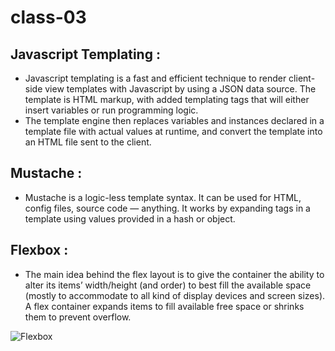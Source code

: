 # class-03 

## Javascript Templating : 
 
  * Javascript templating is a fast and efficient technique to render client-side view templates with Javascript by using a JSON data source. The template is HTML markup, with added templating tags that will either insert variables or run programming logic.
  * The template engine then replaces variables and instances declared in a template file with actual values at runtime, and convert the template into an HTML file sent to the client.
  
## Mustache :  
  
  * Mustache is a logic-less template syntax. It can be used for HTML, config files, source code — anything. It works by expanding tags in a template using values provided in a hash or object.

## Flexbox :

  * The main idea behind the flex layout is to give the container the ability to alter its items’ width/height (and order) to best fill the available space (mostly to accommodate to all kind of display devices and screen sizes). A flex container expands items to fill available free space or shrinks them to prevent overflow.
  
  ![Flexbox](https://css-tricks.com/wp-content/uploads/2018/11/00-basic-terminology.svg)
  
  
  
